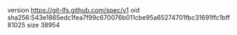 version https://git-lfs.github.com/spec/v1
oid sha256:543e1865edc1fea7f99c670076b011cbe95a65274701fbc31691ffc1bff81025
size 38954
